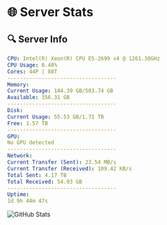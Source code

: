 # 🌐 Server Stats
## 🔍 Server Info
```yaml
CPU: Intel(R) Xeon(R) CPU E5-2699 v4 @ 1261.30GHz
CPU Usage: 0.40%
Cores: 44P | 88T
-----------------------------------
Memory:
Current Usage: 144.39 GB/503.74 GB
Available: 356.31 GB
-----------------------------------
Disk:
Current Usage: 55.53 GB/1.71 TB
Free: 1.57 TB
-----------------------------------
GPU:
No GPU detected
-----------------------------------
Network:
Current Transfer (Sent): 23.54 MB/s
Current Transfer (Received): 109.42 KB/s
Total Sent: 4.17 TB
Total Received: 54.93 GB
-----------------------------------
Uptime:
1d 9h 44m 47s
```
![GitHub Stats](https://img.shields.io/badge/Updated-2025-03-09_07:07:36-blue)